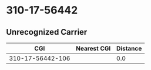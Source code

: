 # 310-17-56442
## Unrecognized Carrier


| CGI | Nearest CGI | Distance |
|-----|-------------|----------|
| 310-17-56442-106 |  | 0.0 |
